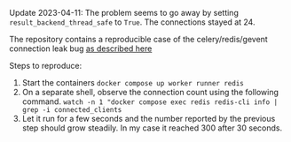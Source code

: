 Update 2023-04-11:
The problem seems to go away by setting `result_backend_thread_safe` to `True`.
The connections stayed at 24.

The repository contains a reproducible case of the celery/redis/gevent connection leak bug [as described here](https://github.com/celery/celery/issues/6819)

Steps to reproduce:

1. Start the containers
`docker compose up worker runner redis`
2. On a separate shell, observe the connection count using the following command.
`watch -n 1 "docker compose exec redis redis-cli info | grep -i connected_clients`
3. Let it run for a few seconds and the number reported by the previous step should grow steadily. In my case it reached 300 after 30 seconds.
